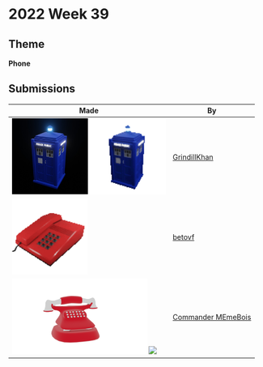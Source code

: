 # 2022 Week 39


## Theme

**Phone**


## Submissions

| Made | By |
|------|----|
| <img src="./GrindillKhan/Weekly_Phone_GrindillKhan.jpg" height="150" /> <img src="./GrindillKhan/Weekly_Phone_GrindillKhan.gif" height="150" /> | [GrindillKhan](./GrindillKhan/) |
| <img src="./betovf/old-phone.gif" height="150" /> | [betovf](./betovf/) |
| <img src="./CommanderMEmeBois/Phone.png" height="150" /> <img src="./CommanderMEmeBois/phone0001-0010.gif" height="150" /> | [Commander MEmeBois](./CommanderMEmeBois/) |
